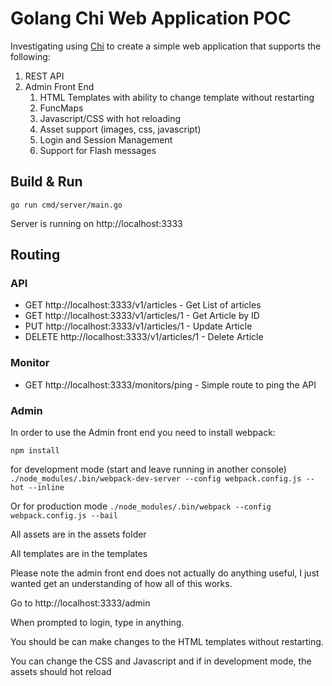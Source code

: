 # Golang Chi Web Application POC

Investigating using [Chi](https://github.com/go-chi/chi) to create a simple web application that supports the following:
1. REST API
2. Admin Front End
    1. HTML Templates with ability to change template without restarting
    1. FuncMaps 
    1. Javascript/CSS with hot reloading
    1. Asset support (images, css, javascript)
    1. Login and Session Management
    1. Support for Flash messages
    
## Build & Run

`go run cmd/server/main.go`

Server is running on http://localhost:3333

## Routing

### API

* GET http://localhost:3333/v1/articles - Get List of articles
* GET http://localhost:3333/v1/articles/1 - Get Article by ID
* PUT http://localhost:3333/v1/articles/1 - Update Article
* DELETE http://localhost:3333/v1/articles/1 - Delete Article


### Monitor 
* GET http://localhost:3333/monitors/ping - Simple route to ping the API


### Admin

In order to use the Admin front end you need to install webpack:

`npm install`

for development mode (start and leave running in another console)
`./node_modules/.bin/webpack-dev-server --config webpack.config.js --hot --inline`

Or for production mode
`./node_modules/.bin/webpack --config webpack.config.js --bail`

All assets are in the assets folder

All templates are in the templates

Please note the admin front end does not actually do anything useful, I just wanted get an understanding of how all of this works.

Go to http://localhost:3333/admin 

When prompted to login, type in anything.

You should be can make changes to the HTML templates without restarting. 

You can change the CSS and Javascript and if in development mode, the assets should hot reload

 


    
  
 
  


